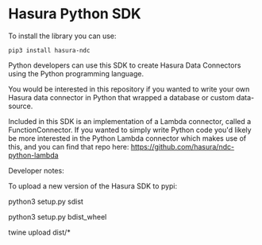 # Hasura Python SDK

To install the library you can use:

`pip3 install hasura-ndc`

Python developers can use this SDK to create Hasura Data Connectors using the Python programming language.

You would be interested in this repository if you wanted to write your own Hasura data connector in Python that wrapped a database or custom data-source.

Included in this SDK is an implementation of a Lambda connector, called a FunctionConnector. If you wanted to simply write Python code you'd likely be more interested in the Python Lambda connector which makes use of this, and you can find that repo here: https://github.com/hasura/ndc-python-lambda

Developer notes:

To upload a new version of the Hasura SDK to pypi:

python3 setup.py sdist

python3 setup.py bdist_wheel

twine upload dist/*
